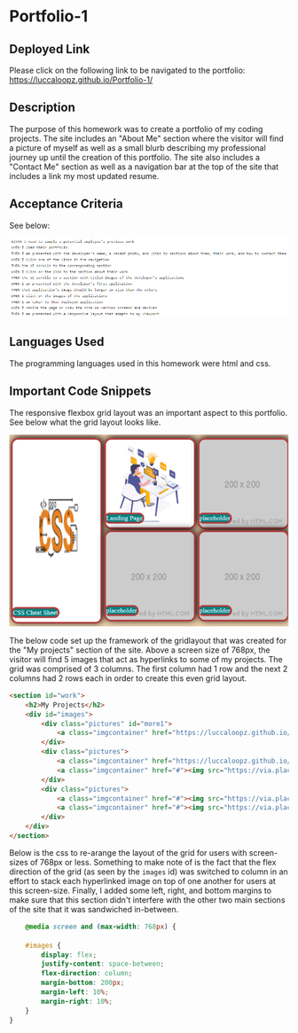 # Portfolio-1

## **Deployed Link**

Please click on the following link to be navigated to the portfolio: https://luccaloopz.github.io/Portfolio-1/

## **Description**

The purpose of this homework was to create a portfolio of my coding projects. The site includes an "About Me" section where the visitor will find a picture of myself as well as a small blurb describing my professional journey up until the creation of this portfolio. The site also includes a "Contact Me" section as well as a navigation bar at the top of the site that includes a link my most updated resume. 

## **Acceptance Criteria**

See below:

![screenshot](./assets/images/acceptance-criteria.PNG "Acceptance Criteria")

## **Languages Used**

The programming languages used in this homework were html and css. 

## **Important Code Snippets**

The responsive flexbox grid layout was an important aspect to this portfolio. See below what the grid layout looks like. 

![screenshot](./assets/images/grid-screenshot.PNG "Grid Layout")

The below code set up the framework of the gridlayout that was created for the "My projects" section of the site. Above a screen size of 768px, the visitor will find 5 images that act as hyperlinks to some of my projects. The grid was comprised of 3 columns. The first column had 1 row and the next 2 columns had 2 rows each in order to create this even grid layout. 

```html
<section id="work">
    <h2>My Projects</h2>
    <div id="images">
        <div class="pictures" id="more1">
            <a class="imgcontainer" href="https://luccaloopz.github.io/mini-project-2/"><img id="more" src="https://us.123rf.com/450wm/nongpimmy/nongpimmy1603/nongpimmy160300005/53556271-css-word-lettering-typography-design-illustration-with-line-icons-and-ornaments-in-orange-theme.jpg?ver=6" alt="A clipart image displaying the word CSS"><p class="imgtitle1">CSS Cheat Sheet</p></a>
        </div>
        <div class="pictures">
            <a class="imgcontainer" href="https://luccaloopz.github.io/01-Mini-Project-Landing-Page/"><img src="https://us.123rf.com/450wm/darkovujic/darkovujic1807/darkovujic180700006/104370478-modern-flat-design-isometric-illustration-of-programming-can-be-used-for-website-and-mobile-website-.jpg?ver=6" alt="A clipart image of a man at a desk coding"><p class="imgtitle2">Landing Page</p></a>
            <a class="imgcontainer" href="#"><img src="https://via.placeholder.com/200" alt="A placeholder image"><p class="imgtitle3">placeholder</p></a>
        </div>
        <div class="pictures">
            <a class="imgcontainer" href="#"><img src="https://via.placeholder.com/200" alt="A placeholder image"><p class="imgtitle4">placeholder</p></a>
            <a class="imgcontainer" href="#"><img src="https://via.placeholder.com/200" alt="A placeholder image"><p class="imgtitle5">placeholder</p></a>
        </div>
    </div>
</section>
```

Below is the css to re-arange the layout of the grid for users with screen-sizes of 768px or less. Something to make note of is the fact that the flex direction of the grid (as seen by the `images` id) was switched to column in an effort to stack each hyperlinked image on top of one another for users at this screen-size. Finally, I added some left, right, and bottom margins to make sure that this section didn't interfere with the other two main sections of the site that it was sandwiched in-between. 

```css
    @media screen and (max-width: 768px) {

    #images {
        display: flex;
        justify-content: space-between;
        flex-direction: column;
        margin-bottom: 200px;
        margin-left: 10%;
        margin-right: 10%;
    }
}
```